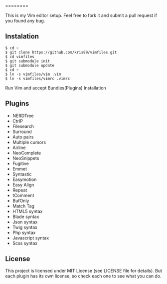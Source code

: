 
========

This is my Vim editor setup. 
Feel free to fork it
and submit a pull request if you found any bug.

Instalation
-----------

    $ cd ~
    $ git clone https://github.com/kris89/vimfiles.git
    $ cd vimfiles
    $ git submodule init
    $ git submodule update
    $ cd ~
    $ ln -s vimfiles/vim .vim
    $ ln -s vimfiles/vimrc .vimrc

Run Vim and accept Bundles(Plugins) Installation

Plugins
----------------

* NERDTree
* CtrlP
* Filesearch
* Surround
* Auto pairs
* Multiple cursors
* Airline
* NeoComplete
* NeoSnippets
* Fugitive
* Emmet
* Syntastic
* Easymotion
* Easy Align
* Repeat
* tComment
* BufOnly
* Match Tag
* HTML5 syntax
* Blade syntax
* Json syntax
* Twig syntax
* Php syntax
* Javascript syntax
* Scss syntax

License
-------

This project is licensed under MIT License (see LICENSE file for details). But
each plugin has its own license, so check each one to see what you can do.
